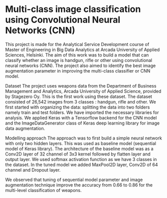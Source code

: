 # Multi-class image classification using Convolutional Neural Networks (CNN)
This project is made for the Analytical Service Development course of Master of Engineering in Big Data Analytics at Arcada University of Applied Sciences, Helsinki. The aim of this work was to build a model that can classify whether an image is handgun, rifle or other using convolutional neural networks (CNN). The project also aimed to identify the best image augmentation parameter in improving the multi-class classifier or CNN model.

Dataset The project uses weapons data from the Department of Business Management and Analytics, Arcada University of Applied Science, provided by Stagezero Oy. This is the first work using these dataset. The dataset consisted of 26,542 images from 3 classes : handgun, rifle and other. We first started with organizing the data: splitting the data into two folders namely train and test folders. We have imported the necessary libraries for analysis. We applied Keras with a Tensorflow backend for the CNN model and the ImageDataGenerator class of Keras deep learning library for image data augmentation.

Modelling approach The approach was to first build a simple neural network with only two hidden layers. This was used as baseline model (sequential model of Keras library). The architecture of the baseline model was as a Conv2D layer of 32 channel of 3x3 kernel followed by flatten layer and output layer. We used softmax activation function as we have 3 classes in the dataset. In the tuned model we added MaxPool2D layer, Conv2D of 64 channel and Dropout layer.

We observed that tuning of sequential model parameter and image augmentation technique improve the accuracy from 0.66 to 0.86 for the multi-level classification of weapons.
